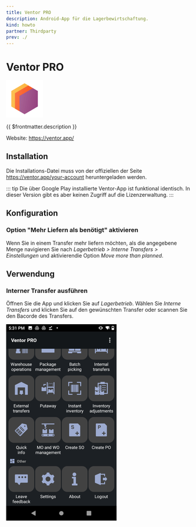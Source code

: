 ```yaml
---
title: Ventor PRO
description: Android-App für die Lagerbewirtschaftung.
kind: howto
partner: Thirdparty
prev: ./
---
```

# Ventor PRO
![icons_odoo_thirdparty](attachments/icons_odoo_thirdparty.png)

{{ $frontmatter.description }}

Website: <https://ventor.app/>

## Installation

Die Installations-Datei muss von der offiziellen der Seite https://ventor.app/your-account heruntergeladen werden.

::: tip
Die über Google Play installierte Ventor-App ist funktional identisch. In dieser Version gibt es aber keinen Zugriff auf die Lizenzerwaltung.
:::


## Konfiguration

### Option "Mehr Liefern als benötigt" aktivieren

Wenn Sie in einem Transfer mehr liefern möchten, als die angegebene Menge navigieren Sie nach *Lagerbetrieb > Interne Transfers > Einstellungen* und aktivierendie Option *Move more than planned*.

## Verwendung

### Interner Transfer ausführen

Öffnen Sie die App und klicken Sie auf *Lagerbetrieb*. Wählen Sie *Interne Transfers* und klicken Sie auf den gewünschten Transfer oder scannen Sie den Bacorde des Transfers.

![](attachments/Ventor%20PRO%20start.png)

